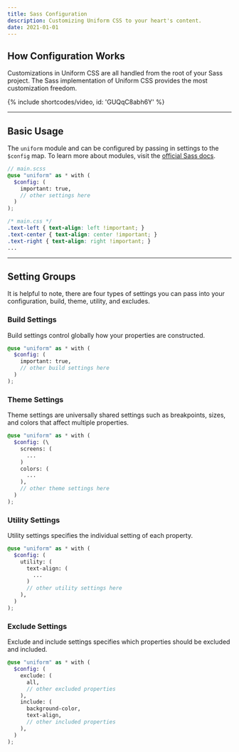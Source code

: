 ```yaml
---
title: Sass Configuration
description: Customizing Uniform CSS to your heart's content.
date: 2021-01-01
---
```


## How Configuration Works

Customizations in Uniform CSS are all handled from the root of your Sass project. The Sass implementation of Uniform CSS provides the most customization freedom. 

{% include shortcodes/video, id: 'GUQqC8abh6Y' %}

---

## Basic Usage

The `uniform` module and can be configured by passing in settings to the `$config` map. To learn more about modules, visit the [official Sass docs](https://sass-lang.com/documentation/at-rules/use).

```scss
// main.scss
@use "uniform" as * with (
  $config: (
    important: true,
    // other settings here
  )
);
```

```css
/* main.css */
.text-left { text-align: left !important; }
.text-center { text-align: center !important; }
.text-right { text-align: right !important; }
...
```

---

## Setting Groups

It is helpful to note, there are four types of settings you can pass into your configuration, build, theme, utility, and excludes. 

### Build Settings

Build settings control globally how your properties are constructed.

```scss
@use "uniform" as * with (
  $config: (
    important: true,
    // other build settings here
  )
);
```

### Theme Settings

Theme settings are universally shared settings such as breakpoints, sizes, and colors that affect multiple properties.

```scss
@use "uniform" as * with (
  $config: (\
    screens: (
      ...
    )
    colors: (
      ...
    ),
    // other theme settings here
  )
);
```

### Utility Settings

Utility settings specifies the individual setting of each property.

```scss
@use "uniform" as * with (
  $config: (
    utility: (
      text-align: (
        ...
      )
      // other utility settings here
    ),
  )
);
```

### Exclude Settings

Exclude and include settings specifies which properties should be excluded and included.

```scss
@use "uniform" as * with (
  $config: (
    exclude: (
      all,
      // other excluded properties
    ),
    include: (
      background-color,
      text-align,
      // other included properties
    ),
  )
);
```

